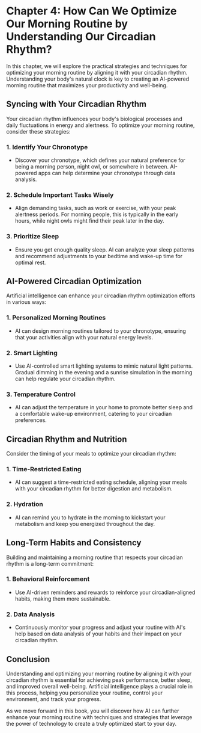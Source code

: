 Chapter 4: How Can We Optimize Our Morning Routine by Understanding Our Circadian Rhythm?
=========================================================================================

In this chapter, we will explore the practical strategies and techniques for optimizing your morning routine by aligning it with your circadian rhythm. Understanding your body's natural clock is key to creating an AI-powered morning routine that maximizes your productivity and well-being.

**Syncing with Your Circadian Rhythm**
--------------------------------------

Your circadian rhythm influences your body's biological processes and daily fluctuations in energy and alertness. To optimize your morning routine, consider these strategies:

### **1. Identify Your Chronotype**

* Discover your chronotype, which defines your natural preference for being a morning person, night owl, or somewhere in between. AI-powered apps can help determine your chronotype through data analysis.

### **2. Schedule Important Tasks Wisely**

* Align demanding tasks, such as work or exercise, with your peak alertness periods. For morning people, this is typically in the early hours, while night owls might find their peak later in the day.

### **3. Prioritize Sleep**

* Ensure you get enough quality sleep. AI can analyze your sleep patterns and recommend adjustments to your bedtime and wake-up time for optimal rest.

**AI-Powered Circadian Optimization**
-------------------------------------

Artificial intelligence can enhance your circadian rhythm optimization efforts in various ways:

### **1. Personalized Morning Routines**

* AI can design morning routines tailored to your chronotype, ensuring that your activities align with your natural energy levels.

### **2. Smart Lighting**

* Use AI-controlled smart lighting systems to mimic natural light patterns. Gradual dimming in the evening and a sunrise simulation in the morning can help regulate your circadian rhythm.

### **3. Temperature Control**

* AI can adjust the temperature in your home to promote better sleep and a comfortable wake-up environment, catering to your circadian preferences.

**Circadian Rhythm and Nutrition**
----------------------------------

Consider the timing of your meals to optimize your circadian rhythm:

### **1. Time-Restricted Eating**

* AI can suggest a time-restricted eating schedule, aligning your meals with your circadian rhythm for better digestion and metabolism.

### **2. Hydration**

* AI can remind you to hydrate in the morning to kickstart your metabolism and keep you energized throughout the day.

**Long-Term Habits and Consistency**
------------------------------------

Building and maintaining a morning routine that respects your circadian rhythm is a long-term commitment:

### **1. Behavioral Reinforcement**

* Use AI-driven reminders and rewards to reinforce your circadian-aligned habits, making them more sustainable.

### **2. Data Analysis**

* Continuously monitor your progress and adjust your routine with AI's help based on data analysis of your habits and their impact on your circadian rhythm.

**Conclusion**
--------------

Understanding and optimizing your morning routine by aligning it with your circadian rhythm is essential for achieving peak performance, better sleep, and improved overall well-being. Artificial intelligence plays a crucial role in this process, helping you personalize your routine, control your environment, and track your progress.

As we move forward in this book, you will discover how AI can further enhance your morning routine with techniques and strategies that leverage the power of technology to create a truly optimized start to your day.
